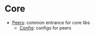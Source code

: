 # Core

* [Peers](./peers): common entrance for core libs
  * [Config](./peers/config): configs for peers